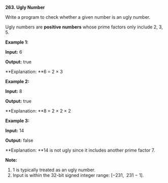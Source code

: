 **263. Ugly Number**

Write a program to check whether a given number is an ugly number.

Ugly numbers are **positive numbers** whose prime factors only include 2, 3, 5.

**Example 1:**

**Input:** 6

**Output:** true

**Explanation: **6 = 2 × 3

**Example 2:**

**Input:** 8

**Output:** true

**Explanation: **8 = 2 × 2 × 2

**Example 3:**

**Input:** 14

**Output:** false 

**Explanation: **14 is not ugly since it includes another prime factor 7.

**Note:**

1. 1 is typically treated as an ugly number.
2. Input is within the 32-bit signed integer range: [−231,  231 − 1].
